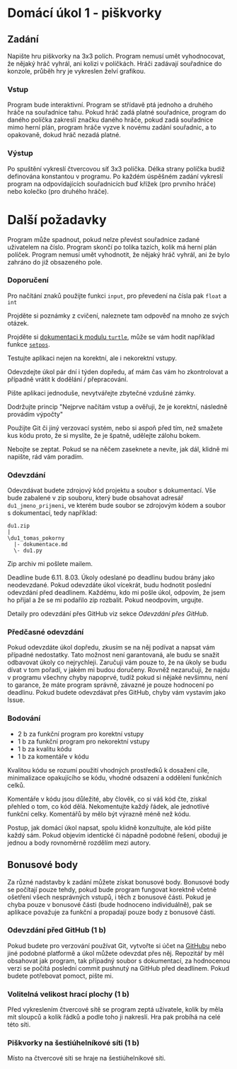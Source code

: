 # Domácí úkol 1 - piškvorky

## Zadání
Napište hru piškvorky na 3x3 polích. Program nemusí umět vyhodnocovat, že nějaký
hráč vyhrál, ani kolizi v políčkách. Hráči zadávají souřadnice do konzole,
průběh hry je vykreslen želví grafikou.

### Vstup
Program bude interaktivní. Program se střídavě ptá jednoho a druhého
hráče na souřadnice tahu. Pokud hráč zadá platné souřadnice, program do daného
políčka zakreslí značku daného hráče, pokud zadá souřadnice mimo herní plán,
program hráče vyzve k novému zadání souřadnic, a to opakovaně, dokud hráč nezadá
platné. 

### Výstup
Po spuštění vykreslí čtvercovou síť 3x3 políčka. Délka strany políčka budiž
definována konstantou v programu. Po každém úspěšném zadání vykreslí program na
odpovídajících souřadnicích buď křížek (pro prvního hráče) nebo kolečko (pro
druhého hráče). 


# Další požadavky
Program může spadnout, pokud nelze převést souřadnice zadané uživatelem na
číslo. Program skončí po tolika tazích, kolik má herní plán políček. Program
nemusí umět vyhodnotit, že nějaký hráč vyhrál, ani že bylo zahráno do již
obsazeného pole.

### Doporučení
Pro načítání znaků použijte funkci `input`, pro převedení na čísla pak `float` a `int` 

Projděte si poznámky z cvičení, naleznete tam odpověď na mnoho ze svých otázek.

Projděte si [dokumentaci k modulu
`turtle`](https://docs.python.org/3/library/turtle.html), může se vám hodit
například funkce [`setpos`](https://docs.python.org/3/library/turtle.html).

Testujte aplikaci nejen na korektní, ale i nekorektní vstupy.

Odevzdejte úkol pár dní i týden dopředu, ať mám čas vám ho zkontrolovat a případně
vrátit k dodělání / přepracování. 

Pište aplikaci jednoduše, nevytvářejte zbytečné vzdušné zámky. 

Dodržujte princip "Nejprve načítám vstup a ověřuji, že je korektní, následně provádím výpočty"

Použijte Git či jiný verzovací systém, nebo si aspoň před tím, než smažete kus
kódu proto, že si myslíte, že je špatně, udělejte zálohu bokem.
 
Nebojte se zeptat. Pokud se na něčem zaseknete a nevíte, jak dál, klidně mi
napište, rád vám poradím.

### Odevzdání
Odevzdávat budete zdrojový kód projektu a soubor s dokumentací. Vše
bude zabalené v zip souboru, který bude obsahovat adresář `du1_jmeno_prijmeni`,
ve kterém bude soubor se zdrojovým kódem a soubor s dokumentací, tedy například:
```
du1.zip
|
\du1_tomas_pokorny
  |- dokumentace.md
  \- du1.py
```
Zip archiv mi pošlete mailem. 

Deadline bude 6.11. 8.03. Úkoly odeslané po deadlinu budou brány jako neodevzdané. Pokud
odevzdáte úkol vícekrát, budu hodnotit poslední odevzdání před deadlinem.
Každému, kdo mi pošle úkol, odpovím, že jsem ho přijal a že se mi podařilo zip
rozbalit. Pokud neodpovím, urgujte.

Detaily pro odevzdání přes GitHub viz sekce *Odevzdání přes GitHub*.

### Předčasné odevzdání
Pokud odevzdáte úkol dopředu, zkusím se na něj podívat a napsat vám případné
nedostatky. Tato možnost není garantovaná, ale budu se snažit odbavovat úkoly co
nejrychleji. Zaručuji vám pouze to, že na úkoly se budu dívat v tom pořadí, v
jakém mi budou doručeny. Rovněž nezaručuji, že najdu v programu všechny chyby
napoprvé, tudíž pokud si nějaké nevšimnu, není to garance, že máte program
správně, závazné je pouze hodnocení po deadlinu. Pokud budete odevzdávat přes
GitHub, chyby vám vystavím jako Issue.

### Bodování
- 2 b za funkční program pro korektní vstupy
- 1 b za funkční program pro nekorektní vstupy
- 1 b za kvalitu kódu
- 1 b za komentáře v kódu
 
Kvalitou kódu se rozumí použití vhodných prostředků k dosažení cíle,
minimalizace opakujícího se kódu, vhodné odsazení a oddělení funkčních celků.
 
Komentáře v kódu jsou důležité, aby člověk, co si váš kód čte, získal přehled o
tom, co kód dělá. Nekomentujte každý řádek, ale jednotlivé funkční celky. 
Komentářů by mělo být výrazně méně než kódu.
 
Postup, jak domácí úkol napsat, spolu klidně konzultujte, ale kód pište každý
sám. Pokud objevím identické či nápadně podobné řešení, oboduji je jednou a body
rovnoměrně rozdělím mezi autory. 

## Bonusové body

Za různé nadstavby k zadání můžete získat bonusové body. Bonusové body se
počítají pouze tehdy, pokud bude program fungovat korektně včetně ošetření
všech nesprávných vstupů, i těch z bonusové části. Pokud je chyba pouze v
bonusové části (bude hodnoceno individuálně), pak se aplikace považuje za
funkční a propadají pouze body z bonusové části.

### Odevzdání před GitHub (1 b)

Pokud budete pro verzování používat Git, vytvořte si účet na
[GitHubu](https://github.com) nebo jiné podobné platformě a úkol můžete odevzdat
přes něj. Repozitář by měl obsahovat jak program, tak případný soubor s
dokumentací, za hodnocenou verzi se počítá poslední commit pushnutý na GitHub
před deadlinem. Pokud budete potřebovat pomoct, pište mi.

### Volitelná velikost hrací plochy (1 b)

Před vykreslením čtvercové sítě se program zeptá uživatele, kolik by měla mít
sloupců a kolik řádků a podle toho ji nakreslí. Hra pak probíhá na celé této
síti.

### Piškvorky na šestiúhelníkové síti (1 b)
Místo na čtvercové síti se hraje na šestiúhelníkové síti.
